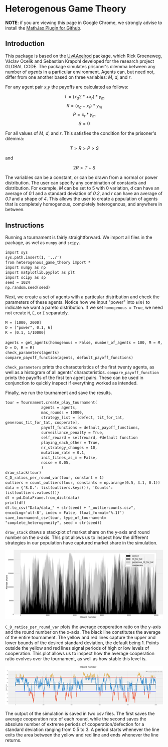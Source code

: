# Heterogenous Game Theory

__NOTE__: if you are viewing this page in Google Chrome, we strongly advise to install the [MathJax Plugin for Github](https://chrome.google.com/webstore/detail/mathjax-plugin-for-github/ioemnmodlmafdkllaclgeombjnmnbima/related).

## Introduction

This package is based on the [UvAAxelrod](https://github.com/RickGroeneweg/UvAAxelrod) package, which Rick Groeneweg, Václav Ocelík and Sebastian Krapohl developed for the research project GLOBAL CODE. The package simulates prisoner's dilemma between any number of _agents_ in a particular environment. Agents can, but need not, differ from one another based on three variables: _M_, _d_, and _r_. 

For any agent pair _x_,_y_ the payoffs are calculated as follows:

$$ T  = (x_{d} 2 * + x_{r}) * y_{m} $$
$$ R  = (x_{d} + x_{r}) * y_m $$
$$ P  = x_{r} * y_{m} $$
$$ S  = 0 $$

For all values of _M_, _d_, and _r_. This satisfies the condition for the prisoner's dilemma:

$$ T>R>P>S $$

and

$$ 2R > T + S $$

The variables can be a constant, or can be drawn from a normal or power distribution. The user can specify any combination of constants and distribution. For example, _M_ can be set to 5 with 0 variation, _d_ can have an average of _0.1_ and a standard deviation of _0.2_, and _r_ can have an average of _0.1_ and a shape of _4_. This allows the user to create a population of agents that is completely homogenous, completely heterogenous, and anywhere in between. 

## Instructions

Running a tournament is fairly straightforward. We import all files in the package, as wel as `numpy` and `scipy`. 

    import sys
    sys.path.insert(1, '../')
    from heterogenous_game_theory import *
    import numpy as np
    import matplotlib.pyplot as plt
    import scipy as sp
    seed = 1024
    np.random.seed(seed)

Next, we create a set of agents with a particular distribution and check the parameters of these agents. Notice how we input "power" into `E[0]` to indicate we want a pareto distribution. If we set `homogenous = True`, we need not create `M`, `E`, or `I` separately.

    M = [1000, 2000]
    D = ["power", 0.1, 6]
    R = [0.1, 1/10000]

    agents = get_agents(homogenous = False, number_of_agents = 100, M = M, D = D, R = R)
    check_parameters(agents)
    compare_payoff_function(agents, default_payoff_functions)

`check_parameters` prints the characteristics of the first twenty agents, as well as a histogram of all agents' characteristics. `compare_payoff_function` prints the payoffs of the first ten agent pairs. These can be used in conjunction to quickly inspect if everything worked as intended.  

Finally, we run the tournament and save the results.

    tour = Tournament.create_play_tournament(
                    agents = agents, 
                    max_rounds = 10000, 
                    strategy_list = [defect, tit_for_tat, generous_tit_for_tat, cooperate], 
                    payoff_functions = default_payoff_functions, 
                    surveillance_penalty = True,
                    self_reward = selfreward, #default function
                    playing_each_other = True,
                    nr_strategy_changes = 10,
                    mutation_rate = 0.1,
                    init_fitnes_as_m = False,
                    noise = 0.05,
                    )
    draw_stack(tour)
    C_D_ratios_per_round_var(tour, constant = 1)
    outliers = count_outliers(tour, constants = np.arange(0.5, 3.1, 0.1))
    data = {'S.D.': list(outliers.keys()), 'Counts': list(outliers.values())}
    df = pd.DataFrame.from_dict(data)
    print(df)
    df.to_csv("Data/data_" + str(seed) + "_outliercounts.csv", encoding='utf-8', index = False, float_format='%.1f')
    save_tournament_csv(tour, type_of_tournament= "complete_heterogeneity", seed = str(seed))

`draw_stack` draws a stackplot of market share on the y-axis and round number on the x-axis. This plot allows us to inspect how the different strategies in our population have captured market share in the simulation. 

![draw_stack](https://github.com/vocelik/heterogenous_game_theory/blob/master/images/draw_stack.png)

`C_D_ratios_per_round_var` plots the average cooperation ratio on the y-axis and the round number on the x-axis. The black line constitutes the average of the entire tournament. The yellow and red lines capture the upper and lower bounds of the desired standard deviation, the default being 1. Points outside the yellow and red lines signal periods of high or low levels of cooperation. This plot allows us to inspect how the average cooperation ratio evolves over the tournament, as well as how stable this level is. 

![coop_ratio](https://github.com/vocelik/heterogenous_game_theory/blob/master/images/cd_ratios.png)

The output of the simulation is saved in two csv files. The first saves the average cooperation rate of each round, while the second saves the absolute number of extreme periods of cooperation/defection for a standard deviation ranging from 0.5 to 3. A period starts whenever the line exits the area between the yellow and red line and ends whenever the line returns. 